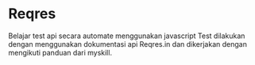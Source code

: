 # Reqres
Belajar test api secara automate menggunakan javascript
Test dilakukan dengan menggunakan dokumentasi api Reqres.in
dan dikerjakan dengan mengikuti panduan dari myskill.